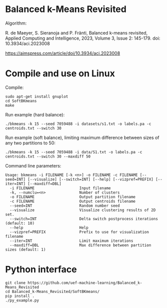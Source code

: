 # Balanced k-Means Revisited

Algorithm:

R. de Maeyer, S. Sieranoja and P. Fränti, Balanced k-means revisited, Applied Computing and Intelligence, 2023, Volume 3, Issue 2: 145-179. doi: 10.3934/aci.2023008

https://aimspress.com/article/doi/10.3934/aci.2023008


# Compile and use on Linux

Compile:
```
sudo apt-get install gnuplot
cd SoftBKmeans
make
```

Run example (hard balance):
```
./bkmeans -k 15 --seed 7059488 -i datasets/s1.txt -o labels.pa -c centroids.txt --switch 30
```

Run example (soft balance), limiting maximum difference between sizes of any two partitions to 50:
```
./bkmeans -k 15 --seed 7059488 -i data/S1.txt -o labels.pa -c centroids.txt --switch 30 --maxdiff 50
```

Command line parameters:
```
Usage: bkmeans -i FILENAME [-k <n>] -o FILENAME -c FILENAME [--seed=INT] [--visualize] [--switch=INT] [--help] [--vizpref=PREFIX] [--iter=INT] [--maxdiff=DBL]
  -i FILENAME                    Input filename
  -k, --numclu=<n>               Number of clusters
  -o FILENAME                    Output partition filename
  -c FILENAME                    Output centroids filename
  --seed=INT                     Random number seed
  --visualize                    Visualize clustering results of 2D set.
  --switch=INT                   Delta switch postprocess iterations (default: 10)
  --help                         Help
  --vizpref=PREFIX               Prefix to use for visualization filename
  --iter=INT                     Limit maximum iterations
  --maxdiff=DBL                  Max difference between partition sizes (default: 1)
```


# Python interface

```
git clone https://github.com/uef-machine-learning/Balanced_k-Means_Revisited
cd Balanced_k-Means_Revisited/SoftBKmeans/
pip install .
./py_example.py
```



